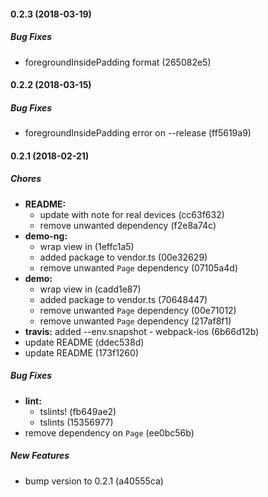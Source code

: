 #### 0.2.3 (2018-03-19)

##### Bug Fixes

*   foregroundInsidePadding format (265082e5)

#### 0.2.2 (2018-03-15)

##### Bug Fixes

*   foregroundInsidePadding error on --release (ff5619a9)

#### 0.2.1 (2018-02-21)

##### Chores

*   **README:**
    *   update with note for real devices (cc63f632)
    *   remove unwanted dependency (f2e8a74c)
*   **demo-ng:**
    *   wrap view in <ScrollView> (1effc1a5)
    *   added package to vendor.ts (00e32629)
    *   remove unwanted `Page` dependency (07105a4d)
*   **demo:**
    *   wrap view in <ScrollView> (cadd1e87)
    *   added package to vendor.ts (70648447)
    *   remove unwanted `Page` dependency (00e71012)
    *   remove unwanted `Page` dependency (217af8f1)
*   **travis:** added --env.snapshot - webpack-ios (6b66d12b)
*   update README (ddec538d)
*   update README (173f1260)

##### Bug Fixes

*   **lint:**
    *   tslints! (fb649ae2)
    *   tslints (15356977)
*   remove dependency on `Page` (ee0bc56b)

##### New Features

*   bump version to 0.2.1 (a40555ca)

